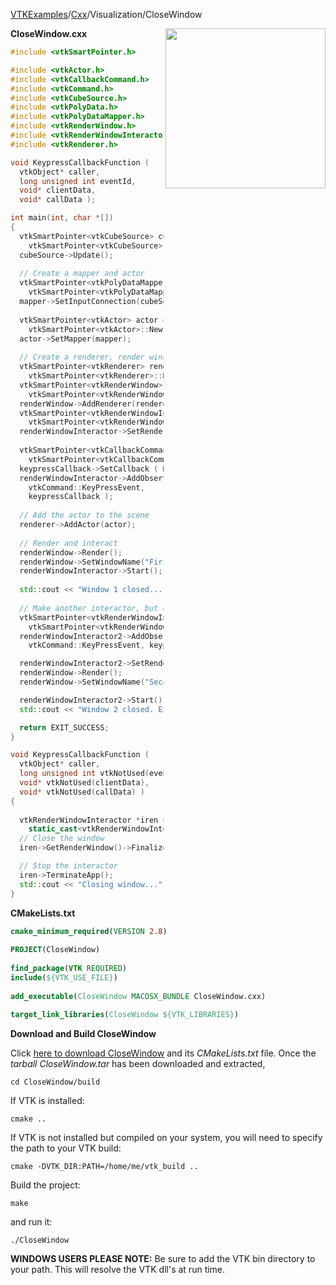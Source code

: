 [VTKExamples](Home)/[Cxx](Cxx)/Visualization/CloseWindow

<img align="right" src="https://github.com/lorensen/VTKExamples/raw/master/Testing/Baseline/Visualization/TestCloseWindow.png" width="256" />

**CloseWindow.cxx**
```c++
#include <vtkSmartPointer.h>

#include <vtkActor.h>
#include <vtkCallbackCommand.h>
#include <vtkCommand.h>
#include <vtkCubeSource.h>
#include <vtkPolyData.h>
#include <vtkPolyDataMapper.h>
#include <vtkRenderWindow.h>
#include <vtkRenderWindowInteractor.h>
#include <vtkRenderer.h>

void KeypressCallbackFunction (
  vtkObject* caller,
  long unsigned int eventId,
  void* clientData,
  void* callData );

int main(int, char *[])
{
  vtkSmartPointer<vtkCubeSource> cubeSource = 
    vtkSmartPointer<vtkCubeSource>::New();
  cubeSource->Update();
  
  // Create a mapper and actor
  vtkSmartPointer<vtkPolyDataMapper> mapper = 
    vtkSmartPointer<vtkPolyDataMapper>::New();
  mapper->SetInputConnection(cubeSource->GetOutputPort());
 
  vtkSmartPointer<vtkActor> actor = 
    vtkSmartPointer<vtkActor>::New();
  actor->SetMapper(mapper);
 
  // Create a renderer, render window, and interactor
  vtkSmartPointer<vtkRenderer> renderer = 
    vtkSmartPointer<vtkRenderer>::New();
  vtkSmartPointer<vtkRenderWindow> renderWindow = 
    vtkSmartPointer<vtkRenderWindow>::New();
  renderWindow->AddRenderer(renderer);
  vtkSmartPointer<vtkRenderWindowInteractor> renderWindowInteractor = 
    vtkSmartPointer<vtkRenderWindowInteractor>::New();
  renderWindowInteractor->SetRenderWindow(renderWindow);
 
  vtkSmartPointer<vtkCallbackCommand> keypressCallback = 
    vtkSmartPointer<vtkCallbackCommand>::New();
  keypressCallback->SetCallback ( KeypressCallbackFunction );
  renderWindowInteractor->AddObserver (
    vtkCommand::KeyPressEvent,
    keypressCallback );
  
  // Add the actor to the scene
  renderer->AddActor(actor);
  
  // Render and interact
  renderWindow->Render();
  renderWindow->SetWindowName("First Window");
  renderWindowInteractor->Start();
  
  std::cout << "Window 1 closed..." << std::endl;
  
  // Make another interactor, but use the same render window
  vtkSmartPointer<vtkRenderWindowInteractor> renderWindowInteractor2 = 
    vtkSmartPointer<vtkRenderWindowInteractor>::New();
  renderWindowInteractor2->AddObserver (
    vtkCommand::KeyPressEvent, keypressCallback );

  renderWindowInteractor2->SetRenderWindow(renderWindow);
  renderWindow->Render();
  renderWindow->SetWindowName("Second Window");

  renderWindowInteractor2->Start();
  std::cout << "Window 2 closed. Exiting..." << std::endl;

  return EXIT_SUCCESS;
}

void KeypressCallbackFunction (
  vtkObject* caller,
  long unsigned int vtkNotUsed(eventId),
  void* vtkNotUsed(clientData),
  void* vtkNotUsed(callData) )
{
  
  vtkRenderWindowInteractor *iren = 
    static_cast<vtkRenderWindowInteractor*>(caller);
  // Close the window
  iren->GetRenderWindow()->Finalize();

  // Stop the interactor
  iren->TerminateApp();
  std::cout << "Closing window..." << std::endl;
}
```
**CMakeLists.txt**
```cmake
cmake_minimum_required(VERSION 2.8)
 
PROJECT(CloseWindow)
 
find_package(VTK REQUIRED)
include(${VTK_USE_FILE})
 
add_executable(CloseWindow MACOSX_BUNDLE CloseWindow.cxx)
 
target_link_libraries(CloseWindow ${VTK_LIBRARIES})
```

**Download and Build CloseWindow**

Click [here to download CloseWindow](https://github.com/lorensen/VTKWikiExamplesTarballs/raw/master/CloseWindow.tar) and its *CMakeLists.txt* file.
Once the *tarball CloseWindow.tar* has been downloaded and extracted,
```
cd CloseWindow/build 
```
If VTK is installed:
```
cmake ..
```
If VTK is not installed but compiled on your system, you will need to specify the path to your VTK build:
```
cmake -DVTK_DIR:PATH=/home/me/vtk_build ..
```
Build the project:
```
make
```
and run it:
```
./CloseWindow
```
**WINDOWS USERS PLEASE NOTE:** Be sure to add the VTK bin directory to your path. This will resolve the VTK dll's at run time.

